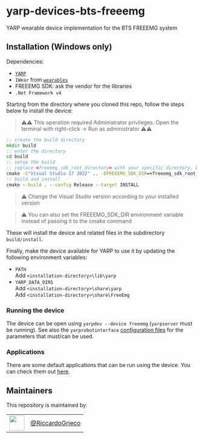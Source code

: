 # yarp-devices-bts-freeemg
YARP wearable device implementation for the BTS FREEEMG system

## Installation (Windows only)

Dependencies:
- [`YARP`](https://github.com/robotology/yarp)
- `IWear` from [`wearables`](https://github.com/robotology/wearables)
- FREEEMG SDK: ask the vendor for the libraries
- `.Net Framework v4`

Starting from the directory where you cloned this repo, follow the steps below to install the device:

>:warning::warning: This operation required Administrator privileges. Open the terminal with right-click -> Run as administrator :warning::warning:

```bat
:: create the build directory
mkdir build
:: enter the directory
cd build
:: setup the build
:: replace <freeemg_sdk_root_directory> with your specific directory. Beware the spaces in the path! Enclose it in ""
cmake -G"Visual Studio 17 2022" .. -DFREEEMG_SDK_DIR=<freeemg_sdk_root_directory> -DCMAKE_INSTALL_PREFIX="./install"
:: build and install
cmake --build . --config Release --target INSTALL
```
>:warning: Change the Visual Studio version according to your installed version

>:warning: You can also set the FREEEMG_SDK_DIR environment variable instead of passing it to the cmake command

These will install the device and related files in the subdirectory `build/install`.

Finally, make the device available for YARP to use it by updating the following environment variables:

- `PATH`  
  Add `<installation-directory>\lib\yarp`
- `YARP_DATA_DIRS`  
  Add `<installation-directory>\share\yarp`  
  Add `<installation-directory>\share\FreeEmg`

### Running the device

The device can be open using `yarpdev --device freeemg` (`yarpserver` must be running). See also the `yarprobotinterface` [configuration files](devices/FreeEmgWearableDevice/conf/README.md) for the parameters that must/can be used.

### Applications

There are some default applications that can be run using the device. You can check them out [here](devices/FreeEmgWearableDevice/applications).

Maintainers
--------------
This repository is maintained by:

| | |
|:---:|:---:|
| [<img src="https://github.com/RiccardoGrieco.png" width="40">](https://github.com/RiccardoGrieco) | [@RiccardoGrieco](https://github.com/RiccardoGrieco) |
